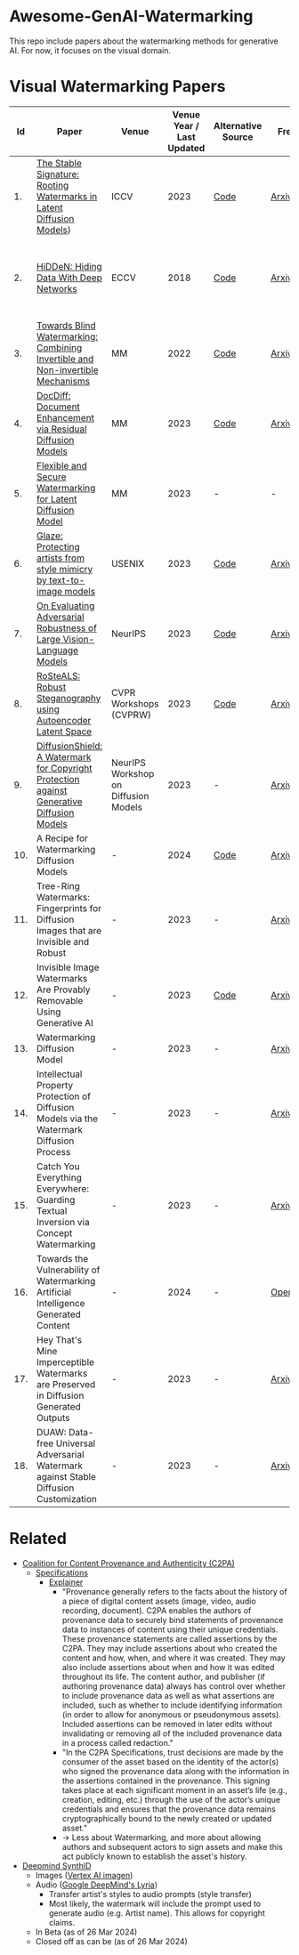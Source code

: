 # Awesome-GenAI-Watermarking
This repo include papers about the watermarking methods for generative AI. For now, it focuses on the visual domain.
   
# Visual Watermarking Papers
| Id  | Paper                                                                                                                                                                                                                         | Venue                                | Venue Year / Last Updated | Alternative Source                                               | Free PDF                                                 | Notes                                                                           |
|-----|-------------------------------------------------------------------------------------------------------------------------------------------------------------------------------------------------------------------------------|--------------------------------------|---------------------------|------------------------------------------------------------------|----------------------------------------------------------|---------------------------------------------------------------------------------|
| 1.  | [The Stable Signature: Rooting Watermarks in Latent Diffusion Models](https://openaccess.thecvf.com/content/ICCV2023/html/Fernandez_The_Stable_Signature_Rooting_Watermarks_in_Latent_Diffusion_Models_ICCV_2023_paper.html)) | ICCV                                 | 2023                      | [Code](https://github.com/facebookresearch/stable_signature.git) | [Arxiv](https://arxiv.org/abs/2303.15435)                | -                                                                               |
| 2.  | [HiDDeN: Hiding Data With Deep Networks](https://dl.acm.org/doi/abs/10.1007/978-3-030-01267-0_40)                                                                                                                             | ECCV                                 | 2018                      | [Code](https://github.com/jirenz/HiDDeN)                         | [Arxiv](https://arxiv.org/pdf/1807.09937.pdf)            | - Main tool used in 1.<br>- Contains differentiable approx. of JPEG compression |
| 3.  | [Towards Blind Watermarking: Combining Invertible and Non-invertible Mechanisms](https://dl.acm.org/doi/abs/10.1145/3503161.3547950)                                                                                          | MM                                   | 2022                      | [Code](https://github.com/rmpku/CIN)                             | [Arxiv](https://arxiv.org/abs/2212.12678)                | -                                                                               |
| 4.  | [DocDiff: Document Enhancement via Residual Diffusion Models](https://dl.acm.org/doi/abs/10.1145/3581783.3611730)                                                                                                             | MM                                   | 2023                      | [Code](https://github.com/Royalvice/DocDiff)                     | [Arxiv](https://arxiv.org/abs/2305.03892)                | -                                                                               |
| 5.  | [Flexible and Secure Watermarking for Latent Diffusion Model](https://dl.acm.org/doi/10.1145/3581783.3612448)                                                                                                                 | MM                                   | 2023                      | -                                                                | -                                                        | -                                                                               |
| 6.  | [Glaze: Protecting artists from style mimicry by text-to-image models](https://www.usenix.org/conference/usenixsecurity23/presentation/shan)                                                                                  | USENIX                               | 2023                      | [Code](https://github.com/EspacioLatente/Glaze.git)              | [Arxiv](https://arxiv.org/abs/2302.04222)                | -                                                                               |
| 7.  | [On Evaluating Adversarial Robustness of Large Vision-Language Models](https://proceedings.neurips.cc/paper_files/paper/2023/hash/a97b58c4f7551053b0512f92244b0810-Abstract-Conference.html)                                  | NeurIPS                              | 2023                      | [Code](https://github.com/yunqing-me/AttackVLM.git)              | [Arxiv](https://arxiv.org/abs/2305.16934)                | -                                                                               |
| 8.  | [RoSteALS: Robust Steganography using Autoencoder Latent Space](https://ieeexplore.ieee.org/document/10208817)                                                                                                                | CVPR Workshops (CVPRW)               | 2023                      | [Code](https://github.com/coriverchen/Robust_Steganography.git)  | [Arxiv](https://arxiv.org/abs/2304.03400)                | -                                                                               |
| 9.  | [DiffusionShield: A Watermark for Copyright Protection against Generative Diffusion Models](https://neurips.cc/virtual/2023/74895)                                                                                            | NeurIPS Workshop on Diffusion Models | 2023                      | -                                                                | [Arxiv](https://arxiv.org/abs/2306.04642)                | -                                                                               |
| 10. | A Recipe for Watermarking Diffusion Models                                                                                                                                                                                    | -                                    | 2024                      | [Code](https://github.com/yunqing-me/WatermarkDM.git)            | [Arxiv](https://arxiv.org/abs/2303.10137)                | -                                                                               |
| 11. | Tree-Ring Watermarks: Fingerprints for Diffusion Images that are Invisible and Robust                                                                                                                                         | -                                    | 2023                      | -                                                                | [Arxiv](https://arxiv.org/abs/2305.20030)                | -                                                                               |
| 12. | Invisible Image Watermarks Are Provably Removable Using Generative AI                                                                                                                                                         | -                                    | 2023                      | [Code](https://github.com/XuandongZhao/WatermarkAttacker.git)    | [Arxiv](https://arxiv.org/abs/2306.01953)                | -                                                                               |
| 13. | Watermarking Diffusion Model                                                                                                                                                                                                  | -                                    | 2023                      | -                                                                | [Arxiv](https://arxiv.org/abs/2305.12502)                | -                                                                               |
| 14. | Intellectual Property Protection of Diffusion Models via the Watermark Diffusion Process                                                                                                                                      | -                                    | 2023                      | -                                                                | [Arxiv](https://arxiv.org/abs/2306.03436)                | -                                                                               |
| 15. | Catch You Everything Everywhere: Guarding Textual Inversion via Concept Watermarking                                                                                                                                          | -                                    | 2023                      | -                                                                | [Arxiv](https://arxiv.org/abs/2309.05940)                | -                                                                               |
| 16. | Towards the Vulnerability of Watermarking Artificial Intelligence Generated Content                                                                                                                                           | -                                    | 2024                      | -                                                                | [OpenReview](https://openreview.net/forum?id=xY4861TVUc) | -                                                                               |
| 17. | Hey That's Mine Imperceptible Watermarks are Preserved in Diffusion Generated Outputs                                                                                                                                         | -                                    | 2023                      | -                                                                | [Arxiv](https://arxiv.org/abs/2308.11123)                | -                                                                               |
| 18. | DUAW: Data-free Universal Adversarial Watermark against Stable Diffusion Customization                                                                                                                                        | -                                    | 2023                      | -                                                                | [Arxiv](https://arxiv.org/abs/2308.09889)                | -                                                                               |

# Related
- [Coalition for Content Provenance and Authenticity (C2PA)](https://c2pa.org/)
  - [Specifications](https://c2pa.org/specifications/specifications/1.3/index.html)
    - [Explainer](https://c2pa.org/specifications/specifications/1.2/explainer/Explainer.html)
      - "Provenance generally refers to the facts about the history of a piece of digital content assets (image, video, audio recording, document). C2PA enables the authors of provenance data to securely bind statements of provenance data to instances of content using their unique credentials. These provenance statements are called assertions by the C2PA. They may include assertions about who created the content and how, when, and where it was created. They may also include assertions about when and how it was edited throughout its life. The content author, and publisher (if authoring provenance data) always has control over whether to include provenance data as well as what assertions are included, such as whether to include identifying information (in order to allow for anonymous or pseudonymous assets). Included assertions can be removed in later edits without invalidating or removing all of the included provenance data in a process called redaction."
      - "In the C2PA Specifications, trust decisions are made by the consumer of the asset based on the identity of the actor(s) who signed the provenance data along with the information in the assertions contained in the provenance. This signing takes place at each significant moment in an asset’s life (e.g., creation, editing, etc.) through the use of the actor’s unique credentials and ensures that the provenance data remains cryptographically bound to the newly created or updated asset."
      - -> Less about Watermarking, and more about allowing authors and subsequent actors to sign assets and make this act publicly known to establish the asset's history. 
- [Deepmind SynthID](https://deepmind.google/technologies/synthid/)
  - Images ([Vertex AI imagen](https://cloud.google.com/vertex-ai/generative-ai/docs/image/overview))
  - Audio ([Google DeepMind's Lyria](https://deepmind.google/discover/blog/transforming-the-future-of-music-creation/))
    - Transfer artist's styles to audio prompts (style transfer)
    - Most likely, the watermark will include the prompt used to generate audio (e.g. Artist name). This allows for copyright claims.
  - In Beta (as of 26 Mar 2024)
  - Closed off as can be (as of 26 Mar 2024)


